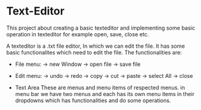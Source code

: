 # Text-Editor
This project about creating a basic texteditor and implementing some basic operation in texteditor for example open, save, close etc.



A texteditor is  a .txt file editor, In which we can edit the file. It has some basic functionalites which need to edit the file.
The functionalities are:
* File menu:
-> new Window
-> open file
-> save file

* Edit menu:
-> undo
-> redo
-> copy
-> cut
-> paste
-> select All
-> close

* Text Area
These are menus and menu items of respected menus. in menu bar we have two menus and each has its own menu items in their dropdowns which has functionalities and do some operations.


